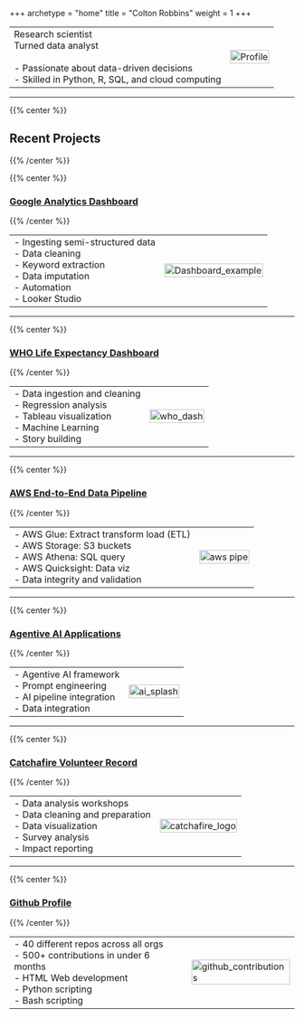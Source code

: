 +++
archetype = "home"
title = "Colton Robbins"
weight = 1
+++

<table style="border: none; border-collapse: collapse;">
  <tr>
    <td style="border: none;">
      Research scientist<br>
      Turned data analyst<br>
      <br>
      - Passionate about data-driven decisions<br>
      - Skilled in Python, R, SQL, and cloud computing<br>
    </td>
    <td style="border: none;">
      <img src="/Directory/images/profile.jpg?width=10vw&lightbox=false" alt="Profile" style="width: 100%">
    </td>
  </tr>
</table>

--------------------------------


{{% center %}}
## **Recent Projects**
{{% /center %}}

{{% center %}}
### [Google Analytics Dashboard](https://portfolio-cmr.github.imo/Google_Analytics_Viewer/)
{{% /center %}}

<table style="border: none; border-collapse: collapse;">
  <tr>
    <td style="border: none;">
      - Ingesting semi-structured data<br>
      - Data cleaning<br>
      - Keyword extraction<br>
      - Data imputation<br>
      - Automation<br>
      - Looker Studio
    </td>
    <td style="border: none;">
      <img src="/Directory/images/Dashboard_example.jpg" alt="Dashboard_example" style="width: 100%">
    </td>
  </tr>
</table>

---------------------------------------------------

{{% center %}}
### [WHO Life Expectancy Dashboard](https://portfolio-cmr.github.io/WHO_Life_Expectancy_Dash/)
{{% /center %}}

<table style="border: none; border-collapse: collapse;">
  <tr>
    <td style="border: none;">
      - Data ingestion and cleaning<br>
      - Regression analysis<br>
      - Tableau visualization<br>
      - Machine Learning<br>
      - Story building
    </td>
    <td style="border: none;">
      <img src="/Directory/images/who_dash.png?width=40vw&lightbox=false" alt="who_dash" style="width: 100%">
    </td>
  </tr>
</table>

---------------------------------------------------


{{% center %}}
### [AWS End-to-End Data Pipeline](https://portfolio-cmr.github.io/AWS_Data_Pipe/)
{{% /center %}}

<table style="border: none; border-collapse: collapse;">
  <tr>
    <td style="border: none;">
      - AWS Glue: Extract transform load (ETL)<br>
      - AWS Storage: S3 buckets<br>
      - AWS Athena: SQL query<br>
      - AWS Quicksight: Data viz<br>
      - Data integrity and validation<br>
    </td>
    <td style="border: none;">
      <img src="/Directory/images/aws_data_pipe.png?width=40vw&lightbox=false" alt="aws pipe" style="width: 100%">
    </td>
  </tr>
</table>

---------------------------------------------------


{{% center %}}
### [Agentive AI Applications](https://portfolio-cmr.github.io/Agentive_AI_Applications/)
{{% /center %}}

<table style="border: none; border-collapse: collapse;">
  <tr>
    <td style="border: none;">
      - Agentive AI framework<br>
      - Prompt engineering<br>
      - AI pipeline integration<br>
      - Data integration<br>
    </td>
    <td style="border: none;">
      <img src="/Directory/images/ai_splash.png?width=40vw&lightbox=false" alt="ai_splash" style="width: 100%; max-width: 600px">
    </td>
  </tr>
</table>

---------------------------------------------------

{{% center %}}
### [Catchafire Volunteer Record](catchafire)
{{% /center %}}

<table style="border: none; border-collapse: collapse;">
  <tr>
    <td style="border: none;">
      - Data analysis workshops<br>
      - Data cleaning and preparation<br>
      - Data visualization<br>
      - Survey analysis<br>
      - Impact reporting
    </td>
    <td style="border: none;">
      <img src="/Directory/images/catchafire_logo.jpg?width=40vw&lightbox=false" alt="catchafire_logo" style="width: 100%">
    </td>
  </tr>
</table>

---------------------------------------------------
{{% center %}}
### [Github Profile](https://github.com/coltonrobbins73)
{{% /center %}}

<table style="border: none; border-collapse: collapse;">
  <tr>
    <td style="border: none;">
      - 40 different repos across all orgs<br>
      - 500+ contributions in under 6 months<br>
      - HTML Web development<br>
      - Python scripting<br>
      - Bash scripting
    </td>
    <td style="border: none;">
      <img src="/Directory/images/github_contributions.jpg?width=40vw&lightbox=false" alt="github_contributions" style="width: 100%">
    </td>
  </tr>
</table>
